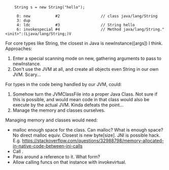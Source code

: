         String s = new String("hello");

         0: new           #2                  // class java/lang/String
         3: dup
         4: ldc           #3                  // String hello
         6: invokespecial #4                  // Method java/lang/String."<init>":(Ljava/lang/String;)V
         
For core types like String, the closest in Java is newInstance(\[args\]) I think.  Approaches:

1. Enter a special scanning mode on new, gathering arguments to pass to newInstance.
2. Don't use the JVM at all, and create all objects even String in our own JVM.  Scary...

For types in the code being handled by our JVM, could:

1. Somehow turn the JVMClassFile into a proper Java Class.  Not sure if this is possible, and would mean code in that class would also be execute by the actual JVM. Kinda defeats the point...
2. Manage the memory and classes ourselves.

Managing memory and classes would need:

* malloc enough space for the class.  Can malloc?  What is enough space?
No direct malloc equiv.  Closest is new byte[size].
JNI is possible hack.  E.g. https://stackoverflow.com/questions/32988798/memory-allocated-in-native-code-between-jni-calls  
* Call <init>.
* Pass around a reference to it.  What form?
* Allow calling funcs on that instance with invokevirtual.